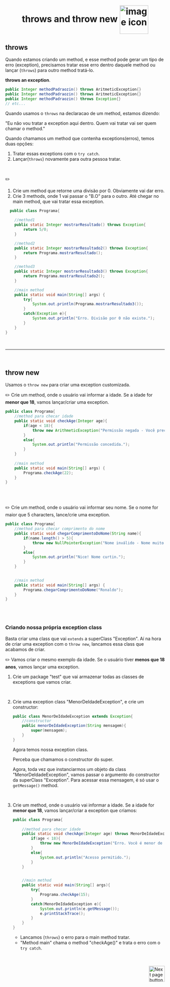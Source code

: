 <h1 align="center">
    throws and throw new
    <img src="https://cdn-icons-png.flaticon.com/512/3378/3378064.png" alt="image icon" width="90px" align="center">
</h1>

## throws

Quando estamos criando um method, e esse method pode gerar um tipo de erro (exception), precisamos tratar esse erro dentro daquele method ou lançar (`throws`) para outro method tratá-lo.

**throws an exception**.

```java
public Integer methodPadraozin() throws AritmeticException{}
public Integer methodPadraozin() throws AritmeticException{}
public Integer methodPadraozin() throws Exception{}
// etc...
```

Quando usamos o `throws` na declaracao de um method, estamos dizendo:

"Eu não vou tratar a exception aqui dentro. Quem vai tratar vai ser quem chamar o method."

Quando chamamos um method que contenha exceptions(erros), temos duas opções:
1. Tratar essas exceptions com o `try catch`.
2. Lançar(`throws`) novamente para outra pessoa tratar.

<br>

:pencil2:
1. Crie um method que retorne uma divisão por 0. Obviamente vai dar erro.
2. Crie 3 methods, onde 1 vai passar o "B.O" para o outro. Até chegar no main method, que vai tratar essa exception.

  ```java
    public class Programa{
      
      //method1
      public static Integer mostrarResultado() throws Exception{
          return 5/0;
      }

      //method2
      public static Integer mostrarResultado2() throws Exception{
          return Programa.mostrarResultado();
      }

      //method3
      public static Integer mostrarResultado3() throws Exception{
          return Programa.mostrarResultado2();
      }

      //main method
      public static void main(String[] args) {
          try{
              System.out.println(Programa.mostrarResultado3());
          }
          catch(Exception e){
              System.out.println("Erro. Divisão por 0 não existe.");
          }
      }
  }
  ```

<br>
<hr>
<br>

## throw new
Usamos o `throw new` para criar uma exception customizada.

:pencil2: Crie um method, onde o usuário vai informar a idade. Se a idade for **menor que 18**, vamos lançar/criar uma exception.

```java
public class Programa{
    //method para checar idade
    public static void checkAge(Integer age){
        if(age < 18){
            throw new ArithmeticException("Permissão negada - Você precisa ter pelo menos 18 anos de idade.");
        }
        else{
            System.out.println("Permissão concedida.");
        }
    }
    
    //main method
    public static void main(String[] args) {
        Programa.checkAge(22);
    }
}
```

<br>
<br>

:pencil2: Crie um method, onde o usuário vai informar seu nome. Se o nome for maior que 5 characters, lance/crie uma exception.

```java
public class Programa{
    //method para checar comprimento do nome
    public static void chegarComprimentoDoNome(String name){
        if(name.length() > 5){
            throw new NullPointerException("Nome inválido - Nome muito grande.");
        }
        else{
            System.out.println("Nice! Nome curtin.");
        }
    }
    

    //main method
    public static void main(String[] args) {
        Programa.chegarComprimentoDoNome("Ronaldo");
    }
}
```

<br>
<br>

### Criando nossa própria exception class
Basta criar uma class que vai `extends` a superClass "Exception". Aí na hora de criar uma exception com o `throw new`, lancamos essa class que acabamos de criar.

:pencil2: Vamos criar o mesmo exemplo da idade. Se o usuário tiver **menos que 18 anos**, vamos lançar uma exception.

1. Crie um package "test" que vai armazenar todas as classes de exceptions que vamos criar.

<br>

2. Crie uma exception class "MenorDeIdadeException", e crie um constructor:

    ```java
    public class MenorDeIdadeException extends Exception{
        //constructor
        public menorDeIdadeException(String mensagem){
            super(mensagem);
        }
    }
    ```
    Agora temos nossa exception class.

    Perceba que chamamos o constructor do super.

    Agora, toda vez que instanciarmos um objeto da class "MenorDeIdadeException", vamos passar o argumento do constructor da superClass "Exception". Para acessar essa mensagem, é só usar o `getMessage()` method.

<br>
    

3. Crie um method, onde o usuário vai informar a idade. Se a idade for **menor que 18**, vamos lançar/criar a exception que criamos:

    ```java
    public class Programa{
        
        //method para checar idade
        public static void checkAge(Integer age) throws MenorDeIdadeException{ //lancamos para o method main tratar
            if(age < 18){
                throw new MenorDeIdadeException("Erro. Você é menor de idade!"); //criamos um erro
            }
            else{
                System.out.println("Acesso permitido.");
            }
        }


        //main method
        public static void main(String[] args){
            try{
                Programa.checkAge(15);
            }
            catch(MenorDeIdadeException e){
                System.out.println(e.getMessage());
                e.printStackTrace();
            }
        }
    }
    ```

    - Lancamos (`throws`) o erro para o main method tratar. 
    - "Method main" chama o method "checkAge()" e trata o erro com o `try catch`.

<br>
<br>

<!-- Next Page Button -->
<a href="https://github.com/lGabrielDev/02.java/blob/main/Estudo/24.generics/generics.md">
  <img src="https://cdn-icons-png.flaticon.com/512/8175/8175884.png" alt="Next page button" width="50px" align="right">
</a>